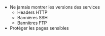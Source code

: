 - Ne jamais montrer les versions des services
    - Headers HTTP
    - Bannières SSH
    - Bannières FTP
- Protéger les pages sensibles

